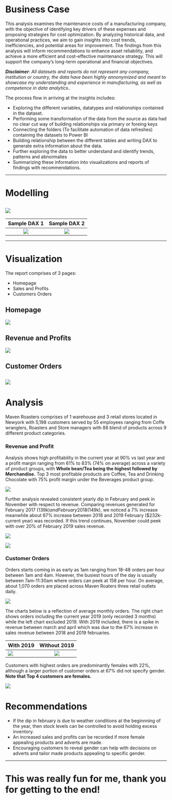 # Business Case
This analysis examines the maintenance costs of a manufacturing company, with the objective of identifying key drivers of these expenses and proposing strategies for cost optimization. By analyzing historical data, and operational practices, we aim to gain insights into cost trends, inefficiencies, and potential areas for improvement. The findings from this analysis will inform recommendations to enhance asset reliability, and achieve a more efficient and cost-effective maintenance strategy. This will support the company’s long-term operational and financial objectives.



**_Disclaimer_**: _All datasets and reports do not represent any company, institution or country, the data have been highly annonymized and meant to showcase my understanding and experience in manufacturing, as well as competence in data analytics.._


The process flow in arriving at the insights includes:
- Exploring the different variables, datatypes and relationships contained in the dataset.
- Performing some transformation of the data from the source as data had no clear cut way of building relationships via primary or foreing keys
- Connecting the folders (To facilitate automation of data refreshes) containing the datasets to Power BI
- Building relationship between the different tables and writing DAX to generate extra information about the data.
- Further exploring the data to better understand and identify trends, patterns and abnormalies
- Summarizing these information into visualizations and reports of findings with recommendations.
---



# Modelling

![](Relationship_model.png)  
---
Sample DAX 1         | Sample DAX 2  
:-------------------:|:-----------------:
![](DAX_1.png)       | ![](DAX_2.png) 
---
# Visualization
The report comprises of 3 pages:
- Homepage
- Sales and Profits
- Customers Orders



## Homepage
![](Homepage.png)

## Revenue and Profits
![](Customer_Sales_and_Profit.png)

## Customer Orders
![](Customer_ORDER.png)
---



# Analysis
Maven Roasters comprises of 1 warehouse and 3 retail stores located in Newyork with 5,198 customers served by 55 employees ranging from Coffe wranglers, Roasters and Store managers with 88 blend of products across 9 different product categories.



### Revenue and Profit
Analysis shows high profitability in the current year at 90% vs last year and a profit margin ranging from 61% to 83% (74% on average) across a variety of product groups, with **Whole bean/Tea being the highest followed by Merchandise.** Top 3 most profitable products are Coffee, Tea and Drinking Chocolate with 75% profit margin under the Beverages product group.

![](Product_group_profit_margin.png)



Further analysis revealed consistent yearly dip in February and peek in November with respect to revenue. Comparing revenues generated for February 2017 ($139k) and February 2018 ($149k), we noticed a 7% increase meanwhile about 67% increase between 2018 and 2019 February ($232k-current year) was recorded. If this trend continues, November could peek with over 20% of February 2019 sales revenue. 

![](Dip_and_peek.png)

![](Top_10_most_profitable_products.png)



### Customer Orders
Orders starts coming in as early as 1am ranging from 18-48 orders per hour between 1am and 4am. However, the busiest hours of the day is usually between 7am-11:30am where orders can peek at 158 per hour. On average, about 1,070 orders are placed across Maven Roaters three retail outlets daily.

![](Busiest.png)



The charts below is a reflection of average monthly orders. The right chart shows orders including the current year 2019 (only recorded 3 months) while the left chart excluded 2019. With 2019 included, there is a spike in revenue between march and april which was due to the 67% increase in sales revenue between 2018 and 2019 februaries.

With 2019                          | Without 2019
:----------------------------------|:---------------------------:
![](Average_monhly_ordered.png)    |    ![](without_2019.png)



Customers with highest orders are predominantly females with 22%, although a larger portion of customer orders at 67% did not specify gender. 
**Note that Top 4 customers are females.**

![](Top_customer.png)



# Recommendations
- If the dip in february is due to weather conditions at the beginnning of the year, then stock levels can be controlled to avoid holding excess inventory.
- An increased sales and profits can be recorded if more female appealing products and adverts are made.
- Encouraging customers to reveal gender can help with decisions on adverts and tailor made products appealing to specific gender.

---

# This was really fun for me, thank you for getting to the end!
